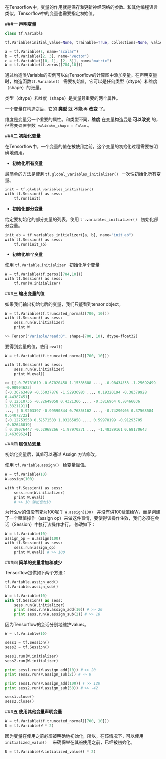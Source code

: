 在Tensorflow中，变量的作用就是保存和更新神经网络的参数。和其他编程语言类似，Tensorflow中的变量也需要指定初始值。

###**一 声明变量**
```python
class tf.Variable 
```
```python
tf.Variable(initial_value=None, trainable=True, collections=None, validate_shape=True, caching_device=None, name=None, variable_def=None, dtype=None, excepted_shape=None, import_scope=None)
```
```python
a ​=​ tf​.​Variable​(​2​,​ name​=​"scalar"​)
b ​=​ tf​.​Variable​([​2​,​ ​3​],​ name​=​"vector"​)
c ​=​ tf​.​Variable​([[​0​,​ ​1​],​ ​[​2​,​ ​3​]],​ name​=​"matrix"​)
W ​=​ tf​.​Variable​(​tf​.​zeros​([​784​,​10​]))
```
通过构造类Variable的实例可以向Tensorflow的计算图中添加变量。在声明变量时，构造函数```tf.Variable() ``` 需要初始值，它可以是任何类型（dtype）和维度（shape）的张量。

类型（dtype）和维度（shape）是变量最重要的两个属性。

一个变量在构造之后，它的 **类型** 就 **不能** 再 **改变** 了。

维度是变量另一个重要的属性。和类型不同，**维度** 在变量构造后是 **可以改变** 的，但需要设置参数``` validate_shape = False``` 。


###**二 初始化变量**

在Tensorflow中，一个变量的值在被使用之前，这个变量的初始化过程需要被明确地调用。

- **初始化所有变量**

最简单的方法是使用 ```tf.global_variables_initializer() ``` 一次性初始化所有变量。

``` python
init ​=​ tf​.​global_variables_initializer​()
with​ tf​.​Session​()​ ​as​ sess:
	tf​.​run​(​init)
```
- **初始化部分变量**

给定要初始化的部分变量的列表，使用 ``` tf.variables_initializer()  ```  初始化部分变量。

```python
init_ab ​=​ tf​.​variables_initializer​([​a​,​ b​],​ name​=​"init_ab")
with​ tf​.​Session​()​ ​as​ sess:
	tf​.​run​(​init_ab)
```
- **初始化单个变量**

使用 ```tf.Variable.initializer ``` 初始化单个变量

```python
W ​=​ tf​.​Variable​(​tf​.​zeros​([​784​,​10​]))
with​ tf​.​Session​()​ ​as​ sess:
	tf​.​run​(​W​.​initializer)
```


###**三 输出变量的值**

如果我们输出初始化后的变量，我们只能看到tensor object。

```python
W ​=​ tf​.​Variable​(​tf​.​truncated_normal​([​700​,​ ​10​]))
with​ tf​.​Session​()​ ​as​ sess:
	sess​.​run​(​W​.​initializer)
	print​ W

>>​ ​Tensor​(​"Variable/read:0"​,​ shape​=(​700​,​ ​10​),​ dtype​=​float32)
```

要得到变量的值，使用 ```eval() ```

```python
W ​=​ tf​.​Variable​(​tf​.​truncated_normal​([​700​,​ ​10​]))

with​ tf​.​Session​()​ ​as​ sess:
	sess​.​run​(​W​.​initializer)
	print​ W​.​eval​()
	
>>​ ​[[-​0.76781619​ ​-​0.67020458​ ​1.15333688​ ​...,​ ​-​0.98434633​ ​-​1.25692499
​-​0.90904623]
​[-​0.36763489​ ​-​0.65037876​ ​-​1.52936983​ ​...,​ ​0.19320194​ ​-​0.38379928
​0.44387451]
​[​ ​0.12510735​ ​-​0.82649058​ ​0.4321366​ ​...,​ ​-​0.3816964​ ​0.70466036
​1.33211911]
​..., ​[​ ​0.9203397​ ​-​0.99590844​ ​0.76853162​ ​...,​ ​-​0.74290705​ ​0.37568584
​0.64072722]
​[-​0.12753558​ ​0.52571583​ ​1.03265858​ ​...,​ ​0.59978199​ ​-​0.91293705
​-​0.02646019]
​[​ ​0.19076447​ ​-​0.62968266​ ​-​1.97970271​ ​...,​ ​-​1.48389161​ ​0.68170643
​1.46369624​]]
```

###**四 赋值给变量**

初始化变量后，其值可以通过 Assign 方法修改。

使用 ```tf.Variable.assign() ``` 给变量赋值。

```python
W ​=​ tf​.​Variable​(​10​)
W​.​assign​(​100​)

with​ tf​.​Session​()​ ​as​ sess:
	sess​.​run​(​W​.​initializer)
	print​ W​.​eval​() 
	# >> 10 输出值为10
```
为什么w的值没有变为100呢？
```W​.​assign​(​100​) ``` 并没有讲100赋值给W，而是创建了一个赋值操作（assign op）来做这件事情，要使得该操作生效，我们必须在会话（Session）中执行该操作才行。
修改如下：

```python
W ​=​ tf​.​Variable​(​10​)
assign_op = W​.​assign​(​100​)
with​ tf​.​Session​()​ ​as​ sess:
	sess​.​run​(​assign_op)
	print​ W​.​eval​() # >> 100
```

###**四 简单的变量增加和减少**

Tensorflow提供如下两个方法：

```python
tf.Variable.assign_add()
tf.Variable.assign_sub()
```
```python
W = tf.Variable(10)
with tf.Session() as sess:
	sess.run(W.initializer)
	print sess.run(W.assign_add(10)) # >> 20
	print sess.run(W.assign_sub(2)) # >> 18
```

因为Tensorflow的会话分别地维护values。

```python
W = tf.Variable(10)

sess1 = tf.Session()
sess2 = tf.Session()

sess1.run(W.initializer)
sess2.run(W.initializer)

print sess1.run(W.assign_add(10)) # >> 20
print sess2.run(W.assign_sub(2)) # >> 8

print sess1.run(W.assign_add(100)) # >> 120
print sess2.run(W.assign_sub(50)) # >> -42

sess1.close()
sess2.close()
```

###**五 使用其他变量声明变量**

```python
W ​=​ tf​.​Variable​(​tf​.​truncated_normal​([​700​,​ ​10​]))
U ​=​ tf​.​Variable​(​W ​*​ ​2)
```

因为变量在使用之前必须被明确地初始化，所以，在该情况下，可以使用 ```initialized_value()  ``` 来确保W在其被使用之前，已经被初始化。

```python
U ​=​ tf​.​Variable​(​W​.​intialized_value​()​ ​*​ ​2)
```
